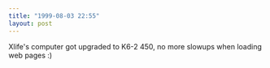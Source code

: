 ```yaml
---
title: "1999-08-03 22:55"
layout: post
---
```

Xlife's computer got upgraded to K6-2 450, no more slowups when loading
web pages :)

